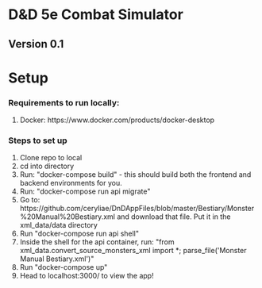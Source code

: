 # D&D 5e Combat Simulator

## Version 0.1

# Setup
### Requirements to run locally:
<ol>
  <li>Docker: https://www.docker.com/products/docker-desktop</li>
</ol>

### Steps to set up
<ol>
  <li>Clone repo to local</li>
  <li>cd into directory</li>
  <li>Run: "docker-compose build" - this should build both the frontend and backend environments for you. </li>
  <li>Run: "docker-compose run api migrate"</li>
  <li>Go to: https://github.com/ceryliae/DnDAppFiles/blob/master/Bestiary/Monster%20Manual%20Bestiary.xml and download that file. Put it in the xml_data/data directory</li>
  <li>Run "docker-compose run api shell"</li>
  <li>Inside the shell for the api container, run: "from xml_data.convert_source_monsters_xml import *; parse_file('Monster Manual Bestiary.xml')"</li>
  <li>Run "docker-compose up"</li>
  <li>Head to localhost:3000/ to view the app!</li>
</ol>
